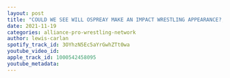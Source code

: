 ```yaml
---
layout: post
title: "COULD WE SEE WILL OSPREAY MAKE AN IMPACT WRESTLING APPEARANCE?, SPEEDBALL MIKE BAILEY"
date: 2021-11-19
categories: alliance-pro-wrestling-network
author: lewis-carlan
spotify_track_id: 3OYhzN5Ec5aYrGwhZTt0wa
youtube_video_id: 
apple_track_id: 1000542458095
youtube_metadata: 
---
```


